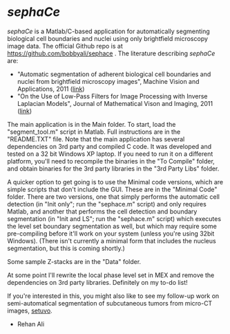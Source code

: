 *sephaCe*
=======

*sephaCe* is a Matlab/C-based application for automatically segmenting biological cell boundaries and nuclei using only brightfield microscopy image data. The official Github repo is at https://github.com/bobbyali/sephace . The literature describing *sephaCe* are:

* "Automatic segmentation of adherent biological cell boundaries and nuclei from brightfield microscopy images", Machine Vision and Applications, 2011 ([link](http://link.springer.com/article/10.1007/s00138-011-0337-9#page-1))
* "On the Use of Low-Pass Filters for Image Processing with Inverse Laplacian Models", Journal of Mathematical Vison and Imaging, 2011 ([link](http://link.springer.com/article/10.1007/s10851-011-0299-6))

The main application is in the Main folder. To start, load the "segment_tool.m" script in Matlab. Full instructions are in the "README.TXT" file. Note that the main application has several dependencies on 3rd party and compiled C code. It was developed and tested on a 32 bit Windows XP laptop. If you need to run it on a different platform, you'll need to recompile the binaries in the "To Compile" folder, and obtain binaries for the 3rd party libraries in the "3rd Party Libs" folder.

A quicker option to get going is to use the Minimal code versions, which are simple scripts that don't include the GUI. These are in the "Minimal Code" folder. There are two versions, one that simply performs the automatic cell detection (in "Init only"; run the "sephace.m" script) and only requires Matlab, and another that performs the cell detection and boundary segmentation (in "Init and LS"; run the "sephace.m" script) which executes the level set boundary segmentation as well, but which may require some pre-compiling before it'll work on your system (unless you're using 32bit Windows). (There isn't currently a minimal form that includes the nucleus segmentation, but this is coming shortly.)

Some sample Z-stacks are in the "Data" folder.

At some point I'll rewrite the local phase level set in MEX and remove the dependencies on 3rd party libraries. Definitely on my to-do list!

If you're interested in this, you might also like to see my follow-up work on semi-automatical segmentation of subcutaneous tumors from micro-CT images, [setuvo](https://github.com/bobbyali/setuvo).

- Rehan Ali

